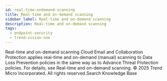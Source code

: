 ```yaml
---
id: real-time-ondemand-scanning
title: Real-time and on-demand scanning
sidebar_label: Real-time and on-demand scanning
description: Real-time and on-demand scanning
tags:
  - endpoint-security
  - trend-vision-one
---
```


 Real-time and on-demand scanning Cloud Email and Collaboration Protection applies real-time and on-demand (manual) scanning to Data Loss Prevention policies in the same way as to Advance Threat Protection policies. For details, see Real-time and on-demand scanning. © 2025 Trend Micro Incorporated. All rights reserved.Search Knowledge Base